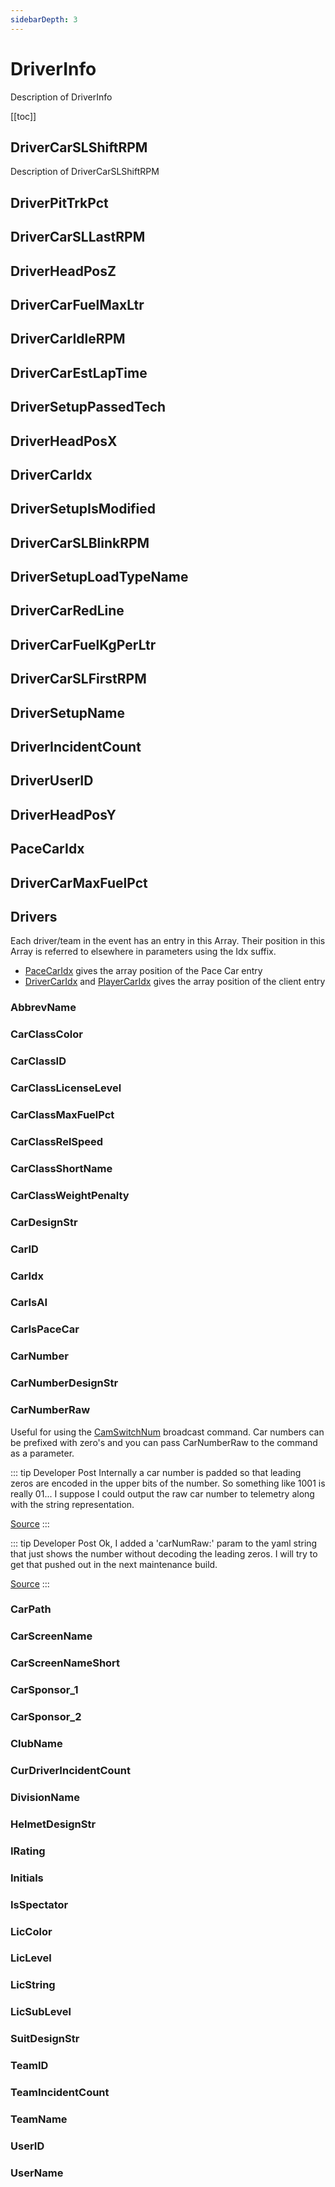 ```yaml
---
sidebarDepth: 3
---
```


# DriverInfo

Description of DriverInfo

[[toc]]

## DriverCarSLShiftRPM

Description of DriverCarSLShiftRPM

## DriverPitTrkPct

## DriverCarSLLastRPM

## DriverHeadPosZ

## DriverCarFuelMaxLtr

## DriverCarIdleRPM

## DriverCarEstLapTime

## DriverSetupPassedTech

## DriverHeadPosX

## DriverCarIdx

## DriverSetupIsModified

## DriverCarSLBlinkRPM

## DriverSetupLoadTypeName

## DriverCarRedLine

## DriverCarFuelKgPerLtr

## DriverCarSLFirstRPM

## DriverSetupName

## DriverIncidentCount

## DriverUserID

## DriverHeadPosY

## PaceCarIdx

## DriverCarMaxFuelPct

## Drivers <Badge text="Array" />

Each driver/team in the event has an entry in this Array. Their position in this Array is referred to elsewhere in parameters using the Idx suffix.

* [PaceCarIdx](#pacecaridx) gives the array position of the Pace Car entry
* [DriverCarIdx](#drivercaridx) and [PlayerCarIdx](/telemetry/playercaridx.md) gives the array position of the client entry

### AbbrevName

### CarClassColor

### CarClassID

### CarClassLicenseLevel

### CarClassMaxFuelPct

### CarClassRelSpeed

### CarClassShortName

### CarClassWeightPenalty

### CarDesignStr

### CarID

### CarIdx

### CarIsAI

### CarIsPaceCar

### CarNumber

### CarNumberDesignStr

### CarNumberRaw

Useful for using the [CamSwitchNum](/telemetry/camswitchnum.md) broadcast command. Car numbers can be prefixed with zero's and you can pass CarNumberRaw to the command as a parameter.

::: tip Developer Post
Internally a car number is padded so that leading zeros are encoded in the upper bits of the number. So something like 1001 is really 01... I suppose I could output the raw car number to telemetry along with the string representation.

[Source](https://members.iracing.com/jforum/posts/list/1175/1470675.page#8242093)
:::

::: tip Developer Post
Ok, I added a 'carNumRaw:' param to the yaml string that just shows the number without decoding the leading zeros. I will try to get that pushed out in the next maintenance build. 
 
[Source](https://members.iracing.com/jforum/posts/list/1200/1470675.page#8242111)
:::

### CarPath

### CarScreenName

### CarScreenNameShort

### CarSponsor_1

### CarSponsor_2

### ClubName

### CurDriverIncidentCount

### DivisionName

### HelmetDesignStr

### IRating

### Initials

### IsSpectator

### LicColor

### LicLevel

### LicString

### LicSubLevel

### SuitDesignStr

### TeamID

### TeamIncidentCount

### TeamName

### UserID

### UserName
